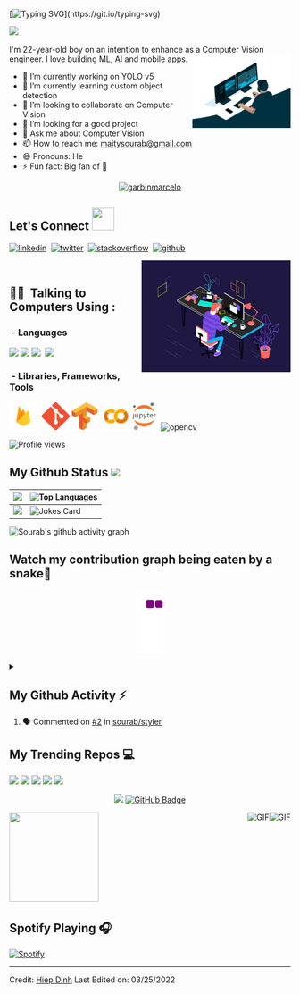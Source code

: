 [![Typing SVG](https://readme-typing-svg.herokuapp.com?size=30&color=F7D278D4&center=true&vCenter=true&width=500&lines=Hi+I'm+Hiep+Dinh;Welcome+to+my+profile!!)](https://git.io/typing-svg)

<img src="https://github.com/sourabmaity/sourabmaity/blob/main/header_.png" >

I'm 22-year-old boy on an intention to enhance as a Computer Vision engineer. I love building ML, AI and mobile apps.
<img width="35%" align="right" alt="Github Image" src="https://github.com/hiepdth/Profile-Readme/blob/main/code.gif" />
- 🔭 I’m currently working on YOLO v5
- 🌱 I’m currently learning custom object detection
- 👯 I’m looking to collaborate on Computer Vision
- 🤔 I’m looking for a good project
- 💬 Ask me about Computer Vision
- 📫 How to reach me: [maitysourab@gmail.com](mailto:maitysourab@gmail.com)
- 😄 Pronouns: He
- ⚡ Fun fact: Big fan of 🌈

<div align="center">
<a href="https://www.buymeacoffee.com/maitysourab" target="_blank"><img src="https://cdn.buymeacoffee.com/buttons/v2/default-yellow.png" height="45" width="170" alt="garbinmarcelo" /></a></div>

## Let's Connect <img src="https://github.com/sourabmaity/sourabmaity/blob/main/assets/logo/socials.png" width=40 height=40 /> 

[<img src='https://github.com/sourabmaity/sourabmaity/blob/main/assets/logo/iconfinder_social_media_isometric_14-linkedin_3529657.png' alt='linkedin' height='40'>](https://www.linkedin.com/in/sourab-maity-4551061b8/)&nbsp;  [<img src='https://github.com/sourabmaity/sourabmaity/blob/main/assets/logo/iconfinder_social_media_isometric_6-twitter_3529664.png' alt='twitter' height='40'>](https://twitter.com/maity_sourab)&nbsp;  [<img src='https://github.com/sourabmaity/sourabmaity/blob/main/assets/logo/iconfinder_StackOverflow_2613280.png' alt='stackoverflow' height='40'>](https://stackoverflow.com/users/13909768/sourab-maity)&nbsp;
[<img src='https://github.com/sourabmaity/sourabmaity/blob/main/assets/logo/iconfinder__github_1156638.png' alt='github' height='40'>](https://github.com/sourabmaity)&nbsp;  

<img alt="Coding Gif" src="https://github.com/hiepdth/Profile-Readme/blob/main/gif.gif" height="200" align="right"/>&nbsp;
 <br/>
 
## 👨‍💻 &nbsp;Talking to Computers Using :

### &nbsp;- Languages

<img src = 'https://github.com/sourabmaity/sourabmaity/blob/main/assets/logo/cpp.png' height='40'/>&nbsp;<img src = 'https://github.com/sourabmaity/sourabmaity/blob/main/assets/logo/python.png' height='40'/>&nbsp;<img src = 'https://github.com/sourabmaity/sourabmaity/blob/main/assets/logo/java.png' height='40'/>&nbsp; <img src = 'https://github.com/sourabmaity/sourabmaity/blob/main/assets/logo/html.png' width='40'/>&nbsp;

### &nbsp;- Libraries, Frameworks, Tools  


<img src = 'https://github.com/saumya66/saumya66/blob/main/assets/logo/firebase.png' height='50'/>&nbsp;
<img src = 'https://github.com/saumya66/saumya66/blob/main/assets/logo/git.png' height='50'/>&nbsp;<img src = 'https://github.com/saumya66/saumya66/blob/main/assets/logo/tens.png' height='50'/>&nbsp;  <img src = 'https://github.com/saumya66/saumya66/blob/main/assets/logo/colab.png' height='50'/>&nbsp;<img src = 'https://github.com/saumya66/saumya66/blob/main/assets/logo/jupy.png' height='50'/>&nbsp;
<img src="https://www.vectorlogo.zone/logos/opencv/opencv-icon.svg" alt="opencv" width="40" height="40"/> 

![Profile views](https://gpvc.arturio.dev/hiepdth)

## My Github Status <img src="https://media.giphy.com/media/iY8CRBdQXODJSCERIr/giphy.gif" width="50px">
| ![](https://github-readme-stats.vercel.app/api?username=hiepdth&show_icons=true&bg_color=45,fc00ff,00dbde&title_color=fff&text_color=fff) | ![Top Languages](https://github-readme-stats.vercel.app/api/top-langs/?username=hiepdth) |
| --- | --- |
| ![](https://github-readme-streak-stats.herokuapp.com/?user=hiepdth) | ![Jokes Card](https://readme-jokes.vercel.app/api) |

![Sourab's github activity graph](https://activity-graph.herokuapp.com/graph?username=hiepdth&theme=react-dark&hide_border=true&area=true&bg_color=9842f5)


## Watch my contribution graph being eaten by a snake🐍

<p align="center">
  <img src="https://github.com/hiepdth/Profile-Readme/blob/output/github-contribution-grid-snake.gif" alt="snake"></center>
</p>

<details>
<summary></summary>

[![Tap to Reload](https://metrics.lecoq.io/sourabmaity?template=classic&base.header=0&base.metadata=0&isocalendar=1&languages=1&people=1&isocalendar.duration=half-year&languages.limit=8&languages.sections=most-used&languages.colors=github&languages.threshold=0%25&languages.indepth=false&languages.recent.load=300&languages.recent.days=14&people.limit=24&people.size=28&people.types=followers%2C%20following&people.identicons=false&people.shuffle=false&config.timezone=Asia%2FCalcutta)](https://www.github.com/sourabmaity)

</details>

## My Github Activity ⚡

<!--START_SECTION:activity-->
1. 🗣 Commented on [#2](https://github.com/styler/issues/2) in [sourab/styler](https://github.com/r)

<!--END_SECTION:activity-->

## My Trending Repos 💻

[![](https://github-readme-stats.vercel.app/api/pin/?username=sourabmaity&repo=DuckHuntGame-AI&&bg_color=45,fc00ff,00dbde&title_color=fff&text_color=fff)](https://github.com/sourabmaity/DuckHuntGame-AI)
[![](https://github-readme-stats.vercel.app/api/pin/?username=sourabmaity&repo=OpenCV_Basics&&bg_color=45,fc00ff,00dbde&title_color=fff&text_color=fff)](https://github.com/sourabmaity/OpenCV_Basics)
[![](https://github-readme-stats.vercel.app/api/pin/?username=sourabmaity&repo=JERVIS_AI&bg_color=45,fc00ff,00dbde&title_color=fff&text_color=fff)](https://github.com/sourabmaity/JERVIS_AI)
[![](https://github-readme-stats.vercel.app/api/pin/?username=sourabmaity&repo=AlgorithmsAndDataStructure&bg_color=45,fc00ff,00dbde&title_color=fff&text_color=fff)](https://github.com/sourabmaity/AlgorithmsAndDataStructure)
[![](https://github-readme-stats.vercel.app/api/pin/?username=sourabmaity&repo=Vegetable-Detection_App&bg_color=45,fc00ff,00dbde&title_color=fff&text_color=fff)](https://github.com/sourabmaity/Vegetable-Detection_App)

<p align='center'><img src='https://visitor-badge.laobi.icu/badge?page_id=hiepdth'> <a href="https://github.com/SOURAB-BAPPA?tab=followers"><img src="https://img.shields.io/github/followers/hiepdth?label=Followers&style=social" alt="GitHub Badge"></a>
</p>
<img align="right" alt="GIF" height="160px" src="https://octodex.github.com/images/daftpunktocat-thomas.gif" />
<img src="https://octodex.github.com/images/daftpunktocat-guy.gif" height="160px" width="160px"> 

<img align="right" alt="GIF" height="170px" src="https://media.giphy.com/media/J5B1Y8QZnzXXbLQIBu/giphy.gif" />

## Spotify Playing 🎧



[![Spotify](https://novatorem2-alpha.vercel.app/api/spotify)](https://open.spotify.com/user/v3u6o6qjexr1zv9w39l6c4qq2)


------


Credit: [Hiep Dinh](https://github.com/hiepdth)
Last Edited on: 03/25/2022
